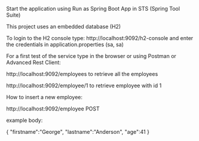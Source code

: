 Start the application using Run as Spring Boot App in STS (Spring Tool Suite)

This project uses an embedded database (H2)

To login to the H2 console type:
http://localhost:9092/h2-console
and enter the credentials in application.properties (sa, sa)

For a first test of the service type in the browser or using Postman or Advanced Rest Client:

http://localhost:9092/employees
to retrieve all the employees

http://localhost:9092/employee/1
to retrieve employee with id 1

How to insert a new employee:

http://localhost:9092/employee
POST

example body:

{
  "firstname":"George",
  "lastname":"Anderson",
   "age":41
}
